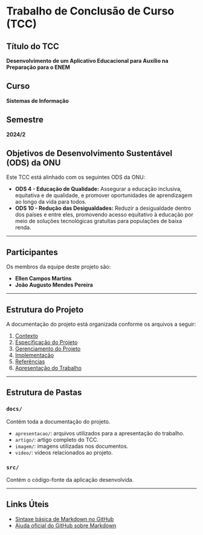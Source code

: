 # Trabalho de Conclusão de Curso (TCC)

## Título do TCC
**Desenvolvimento de um Aplicativo Educacional para Auxílio na Preparação para o ENEM**

## Curso
**Sistemas de Informação**

## Semestre
**2024/2**

## Objetivos de Desenvolvimento Sustentável (ODS) da ONU
Este TCC está alinhado com os seguintes ODS da ONU:

- **ODS 4 - Educação de Qualidade:** Assegurar a educação inclusiva, equitativa e de qualidade, e promover oportunidades de aprendizagem ao longo da vida para todos.
- **ODS 10 - Redução das Desigualdades:** Reduzir a desigualdade dentro dos países e entre eles, promovendo acesso equitativo à educação por meio de soluções tecnológicas gratuitas para populações de baixa renda.

---

## Participantes
Os membros da equipe deste projeto são:

- **Ellen Campos Martins**  
- **João Augusto Mendes Pereira**

---

## Estrutura do Projeto

A documentação do projeto está organizada conforme os arquivos a seguir:

1. [Contexto](./docs/1-Contexto.md)
2. [Especificação do Projeto](./docs/2-Especificação.md)
3. [Gerenciamento do Projeto](./docs/4-Gerenciamento-Projeto.md)
4. [Implementação](./docs/5-Implementação.md)
5. [Referências](./docs/6-Referências.md)
6. [Apresentação do Trabalho](./docs/apresentacao/README.md)

---

## Estrutura de Pastas

### `docs/`
Contém toda a documentação do projeto.

- `apresentacao/`: arquivos utilizados para a apresentação do trabalho.
- `artigo/`: artigo completo do TCC.
- `imagem/`: imagens utilizadas nos documentos.
- `video/`: vídeos relacionados ao projeto.

### `src/`
Contém o código-fonte da aplicação desenvolvida.

---

## Links Úteis

- [Sintaxe básica de Markdown no GitHub](https://guides.github.com/features/mastering-markdown/)
- [Ajuda oficial do GitHub sobre Markdown](https://help.github.com/pt/github/writing-on-github/getting-started-with-writing-and-formatting-on-github)
